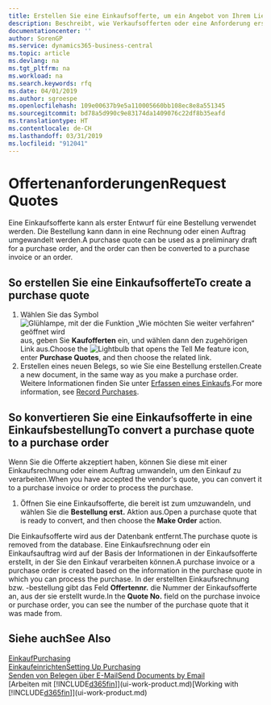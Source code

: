 ```yaml
---
title: Erstellen Sie eine Einkaufsofferte, um ein Angebot von Ihrem Lieferanten anzufordern | Microsoft Docs
description: Beschreibt, wie Verkaufsofferten oder eine Anforderung erstellt wird, um Ihre Offerte zu erfassen, um unter bestimmten Bedingungen einem Debitoren zu verkaufen.
documentationcenter: ''
author: SorenGP
ms.service: dynamics365-business-central
ms.topic: article
ms.devlang: na
ms.tgt_pltfrm: na
ms.workload: na
ms.search.keywords: rfq
ms.date: 04/01/2019
ms.author: sgroespe
ms.openlocfilehash: 109e00637b9e5a110005660bb108ec8e8a551345
ms.sourcegitcommit: bd78a5d990c9e83174da1409076c22df8b35eafd
ms.translationtype: HT
ms.contentlocale: de-CH
ms.lasthandoff: 03/31/2019
ms.locfileid: "912041"
---
```

# <a name="request-quotes"></a><span data-ttu-id="f1511-103">Offertenanforderungen</span><span class="sxs-lookup"><span data-stu-id="f1511-103">Request Quotes</span></span>
<span data-ttu-id="f1511-104">Eine Einkaufsofferte kann als erster Entwurf für eine Bestellung verwendet werden. Die Bestellung kann dann in eine Rechnung oder einen Auftrag umgewandelt werden.</span><span class="sxs-lookup"><span data-stu-id="f1511-104">A purchase quote can be used as a preliminary draft for a purchase order, and the order can then be converted to a purchase invoice or an order.</span></span>


## <a name="to-create-a-purchase-quote"></a><span data-ttu-id="f1511-105">So erstellen Sie eine Einkaufsofferte</span><span class="sxs-lookup"><span data-stu-id="f1511-105">To create a purchase quote</span></span>
1. <span data-ttu-id="f1511-106">Wählen Sie das Symbol ![Glühlampe, mit der die Funktion „Wie möchten Sie weiter verfahren“ geöffnet wird](media/ui-search/search_small.png "Wie möchten Sie weiter verfahren?") aus, geben Sie **Kaufofferten** ein, und wählen dann den zugehörigen Link aus.</span><span class="sxs-lookup"><span data-stu-id="f1511-106">Choose the ![Lightbulb that opens the Tell Me feature](media/ui-search/search_small.png "Tell me what you want to do") icon, enter **Purchase Quotes**, and then choose the related link.</span></span>
2. <span data-ttu-id="f1511-107">Erstellen eines neuen Belegs, so wie Sie eine Bestellung erstellen.</span><span class="sxs-lookup"><span data-stu-id="f1511-107">Create a new document, in the same way as you make a purchase order.</span></span> <span data-ttu-id="f1511-108">Weitere Informationen finden Sie unter [Erfassen eines Einkaufs](purchasing-how-record-purchases.md).</span><span class="sxs-lookup"><span data-stu-id="f1511-108">For more information, see [Record Purchases](purchasing-how-record-purchases.md).</span></span>

## <a name="to-convert-a-purchase-quote-to-a-purchase-order"></a><span data-ttu-id="f1511-109">So konvertieren Sie eine Einkaufsofferte in eine Einkaufsbestellung</span><span class="sxs-lookup"><span data-stu-id="f1511-109">To convert a purchase quote to a purchase order</span></span>
<span data-ttu-id="f1511-110">Wenn Sie die Offerte akzeptiert haben, können Sie diese mit einer Einkaufsrechnung oder einem Auftrag umwandeln, um den Einkauf zu verarbeiten.</span><span class="sxs-lookup"><span data-stu-id="f1511-110">When you have accepted the vendor's quote, you can convert it to a purchase invoice or order to process the purchase.</span></span>

1. <span data-ttu-id="f1511-111">Öffnen Sie eine Einkaufsofferte, die bereit ist zum umzuwandeln, und wählen Sie die **Bestellung erst.** Aktion aus.</span><span class="sxs-lookup"><span data-stu-id="f1511-111">Open a purchase quote that is ready to convert, and then choose the **Make Order** action.</span></span>

<span data-ttu-id="f1511-112">Die Einkaufsofferte wird aus der Datenbank entfernt.</span><span class="sxs-lookup"><span data-stu-id="f1511-112">The purchase quote is removed from the database.</span></span> <span data-ttu-id="f1511-113">Eine Einkaufsrechnung oder ein Einkaufsauftrag wird auf der Basis der Informationen in der Einkaufsofferte erstellt, in der Sie den Einkauf verarbeiten können.</span><span class="sxs-lookup"><span data-stu-id="f1511-113">A purchase invoice or a purchase order is created based on the information in the purchase quote in which you can process the purchase.</span></span> <span data-ttu-id="f1511-114">In der erstellten Einkaufsrechnung bzw. -bestellung gibt das Feld **Offertennr.** die Nummer der Einkaufsofferte an, aus der sie erstellt wurde.</span><span class="sxs-lookup"><span data-stu-id="f1511-114">In the **Quote No.** field on the purchase invoice or purchase order, you can see the number of the purchase quote that it was made from.</span></span>

## <a name="see-also"></a><span data-ttu-id="f1511-115">Siehe auch</span><span class="sxs-lookup"><span data-stu-id="f1511-115">See Also</span></span>
[<span data-ttu-id="f1511-116">Einkauf</span><span class="sxs-lookup"><span data-stu-id="f1511-116">Purchasing</span></span>](purchasing-manage-purchasing.md)  
[<span data-ttu-id="f1511-117">Einkaufeinrichten</span><span class="sxs-lookup"><span data-stu-id="f1511-117">Setting Up Purchasing</span></span>](purchasing-setup-purchasing.md)  
[<span data-ttu-id="f1511-118">Senden von Belegen über E-Mail</span><span class="sxs-lookup"><span data-stu-id="f1511-118">Send Documents by Email</span></span>](ui-how-send-documents-email.md)  
<span data-ttu-id="f1511-119">[Arbeiten mit [!INCLUDE[d365fin](includes/d365fin_md.md)]](ui-work-product.md)</span><span class="sxs-lookup"><span data-stu-id="f1511-119">[Working with [!INCLUDE[d365fin](includes/d365fin_md.md)]](ui-work-product.md)</span></span>

